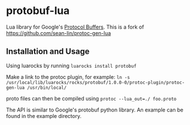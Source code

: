 protobuf-lua
============

Lua library for Google's [Protocol Buffers](http://code.google.com/p/protobuf/).
This is a fork of https://github.com/sean-lin/protoc-gen-lua

## Installation and Usage

Using luarocks by running ```luarocks install protobuf```

Make a link to the protoc plugin, for example:
```ln -s /usr/local/lib/luarocks/rocks/protobuf/1.0.0-0/protoc-plugin/protoc-gen-lua /usr/bin/local/```

proto files can then be compiled using ```protoc --lua_out=./ foo.proto```

The API is similar to Google's protobuf python library. An example can be found in the example directory.
